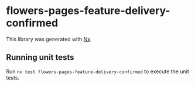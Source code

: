 # flowers-pages-feature-delivery-confirmed

This library was generated with [Nx](https://nx.dev).

## Running unit tests

Run `nx test flowers-pages-feature-delivery-confirmed` to execute the unit tests.
